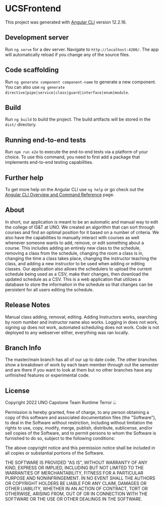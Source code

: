 # UCSFrontend

This project was generated with [Angular CLI](https://github.com/angular/angular-cli) version 12.2.16.

## Development server

Run `ng serve` for a dev server. Navigate to `http://localhost:4200/`. The app will automatically reload if you change any of the source files.

## Code scaffolding

Run `ng generate component component-name` to generate a new component. You can also use `ng generate directive|pipe|service|class|guard|interface|enum|module`.

## Build

Run `ng build` to build the project. The build artifacts will be stored in the `dist/` directory.

## Running end-to-end tests

Run `npm run e2e` to execute the end-to-end tests via a platform of your choice. To use this command, you need to first add a package that implements end-to-end testing capabilities.

## Further help

To get more help on the Angular CLI use `ng help` or go check out the [Angular CLI Overview and Command Reference](https://angular.io/cli) page.

## About

In short, our application is meant to be an automatic and manual way to edit the college of IS&T at UNO. We created an algorithm that can sort through courses and find an optimal position for it based on a number of criteria. We also have the capabilities to manually interact with courses as well whenever someone wants to add, remove, or edit something about a course. This includes adding an entirely new class to the schedule, removing a class from the schedule, changing the room a class is in, changing the time a class takes place, changing the instructor teaching the class, and adding a new instructor to be used when adding or editing classes. Our application also allows the schedulers to upload the current schedule being used as a CSV, make their changes, then download the updated schedule as a CSV. This is a web application that utilizes a database to store the information in the schedule so that changes can be persistent for all users editing the schedule.

## Release Notes

Manual class adding, removal, editing. Adding Instructors works, searching by room number and instructor name also works. Logging in does not work, signing up does not work, automated scheduling does not work. Code is not deployed to any webserver either, everything was ran locally.

## Branch Info

The master/main branch has all of our up to date code. The other branches show a breakdown of work by each team member through out the semester and are there if you want to look at them but no other branches have any unfinished features or experimental code.

## License

Copyright 2022 UNO Capstone Team Runtime Terror ඞ

Permission is hereby granted, free of charge, to any person obtaining a copy of this software and associated documentation files (the "Software"), to deal in the Software without restriction, including without limitation the rights to use, copy, modify, merge, publish, distribute, sublicense, and/or sell copies of the Software, and to permit persons to whom the Software is furnished to do so, subject to the following conditions:

The above copyright notice and this permission notice shall be included in all copies or substantial portions of the Software.

THE SOFTWARE IS PROVIDED "AS IS", WITHOUT WARRANTY OF ANY KIND, EXPRESS OR IMPLIED, INCLUDING BUT NOT LIMITED TO THE WARRANTIES OF MERCHANTABILITY, FITNESS FOR A PARTICULAR PURPOSE AND NONINFRINGEMENT. IN NO EVENT SHALL THE AUTHORS OR COPYRIGHT HOLDERS BE LIABLE FOR ANY CLAIM, DAMAGES OR OTHER LIABILITY, WHETHER IN AN ACTION OF CONTRACT, TORT OR OTHERWISE, ARISING FROM, OUT OF OR IN CONNECTION WITH THE SOFTWARE OR THE USE OR OTHER DEALINGS IN THE SOFTWARE.
